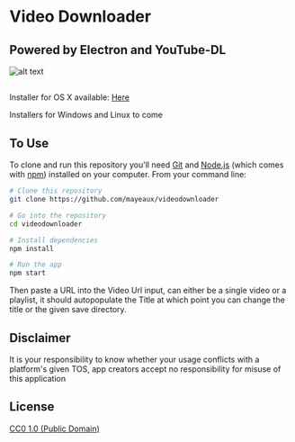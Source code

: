 # Video Downloader

## Powered by Electron and YouTube-DL

![alt text](https://user-images.githubusercontent.com/7200471/60479531-6273aa00-9c43-11e9-9b69-c250776efbc1.png)

##
Installer for OS X available: [Here](https://github.com/mayeaux/videodownloader/releases/download/1.0.0/videodownloader-1.0.0.dmg)

Installers for Windows and Linux to come

## To Use

To clone and run this repository you'll need [Git](https://git-scm.com) and [Node.js](https://nodejs.org/en/download/) (which comes with [npm](http://npmjs.com)) installed on your computer. From your command line:

```bash
# Clone this repository
git clone https://github.com/mayeaux/videodownloader

# Go into the repository
cd videodownloader 

# Install dependencies
npm install

# Run the app
npm start
```

Then paste a URL into the Video Url input, can either be a single video or a playlist, it should autopopulate the Title at which point you can change the title or the given save directory.

## Disclaimer

It is your responsibility to know whether your usage conflicts with a platform's given TOS, app creators accept no responsibility for misuse of this application

## License

[CC0 1.0 (Public Domain)](LICENSE.md)
